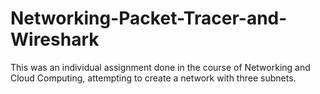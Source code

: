# Networking-Packet-Tracer-and-Wireshark

This was an individual assignment done in the course of Networking and Cloud Computing, attempting to create a network with
three subnets. 
